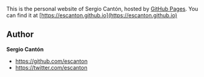 This is the personal website of Sergio Cantón, hosted by [GitHub Pages](https://pages.github.com). You can find it at [https://escanton.github.io](https://escanton.github.io)

## Author

**Sergio Cantón**
- <https://github.com/escanton>
- <https://twitter.com/escanton>